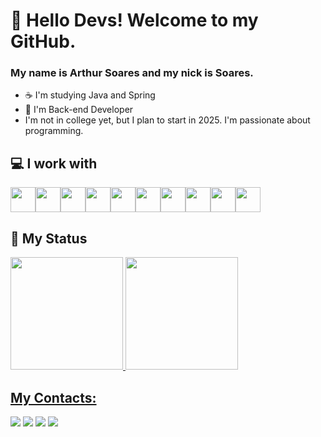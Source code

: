 # 👋 Hello Devs! Welcome to my GitHub.
### My name is Arthur Soares and my nick is Soares.
- ☕ I'm studying Java and Spring
- 🌱 I'm Back-end Developer
- I'm not in college yet, but I plan to start in 2025. I'm passionate about programming.



## 💻 I work with
<img loading="lazy" src="https://cdn.jsdelivr.net/gh/devicons/devicon@latest/icons/html5/html5-original.svg" width="40" height="40"/><img loading="lazy" src="https://cdn.jsdelivr.net/gh/devicons/devicon@latest/icons/css3/css3-original.svg" width="40" height="40"/><img loading="lazy" src="https://cdn.jsdelivr.net/gh/devicons/devicon@latest/icons/java/java-original.svg" width="40" height="40"/><img loading="lazy" src="https://cdn.jsdelivr.net/gh/devicons/devicon@latest/icons/spring/spring-original.svg" width="40" height="40"/><img loading="lazy" src="https://cdn.jsdelivr.net/gh/devicons/devicon@latest/icons/mysql/mysql-original.svg" width="40" height="40"/><img loading="lazy" src="https://cdn.jsdelivr.net/gh/devicons/devicon@latest/icons/maven/maven-original.svg" width="40" height="40"/><img loading="lazy" src="https://cdn.jsdelivr.net/gh/devicons/devicon@latest/icons/amazonwebservices/amazonwebservices-original-wordmark.svg" width="40" height="40"/><img loading="lazy" src="https://cdn.jsdelivr.net/gh/devicons/devicon@latest/icons/docker/docker-original.svg" width="40" height="40"/><img loading="lazy" src="https://cdn.jsdelivr.net/gh/devicons/devicon@latest/icons/git/git-original.svg" width="40" height="40"/><img loading="lazy" src="https://cdn.jsdelivr.net/gh/devicons/devicon@latest/icons/github/github-original.svg" width="40" height="40"/>



## 🔎 My Status
<div>
<a href="https://github.com/soaresrx">
<img loading="lazy" height="180em" src="https://github-readme-stats.vercel.app/api/top-langs/?username=soaresrx&layout=compact&langs_count=7&theme=dracula"/>
<img loading="lazy" height="180em" src="https://github-readme-stats.vercel.app/api?username=soaresrx&show_icons=true&theme=dracula&include_all_commits=true&count_private=true"/>
</div>




## My Contacts:

<div>
<a href="https://www.youtube.com/soaresdev" target="_blank"><img loading="lazy" src="https://img.shields.io/badge/YouTube-FF0000?style=for-the-badge&logo=youtube&logoColor=white" target="_blank"></a>
<a href="https://instagram.com/soaressarth" target="_blank"><img loading="lazy" src="https://img.shields.io/badge/-Instagram-%23E4405F?style=for-the-badge&logo=instagram&logoColor=white" target="_blank"></a>
<a href = "mailto:contato@soaresdev2@gmail.com"><img loading="lazy" src="https://img.shields.io/badge/Gmail-D14836?style=for-the-badge&logo=gmail&logoColor=white" target="_blank"></a>
<a href="https://www.linkedin.com/in/arthur-soares-431682281" target="_blank"><img loading="lazy" src="https://img.shields.io/badge/-LinkedIn-%230077B5?style=for-the-badge&logo=linkedin&logoColor=white" target="_blank"></a>   
</div>








          
          




